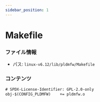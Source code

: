 ```yaml
---
sidebar_position: 1
---
```

# Makefile

### ファイル情報

- パス: `linux-v6.12/lib/pldmfw/Makefile`

### コンテンツ

```txt
# SPDX-License-Identifier: GPL-2.0-only
obj-$(CONFIG_PLDMFW)	+= pldmfw.o

```

